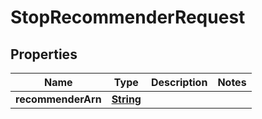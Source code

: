 

# StopRecommenderRequest


## Properties

| Name | Type | Description | Notes |
|------------ | ------------- | ------------- | -------------|
|**recommenderArn** | [**String**](String.md) |  |  |



